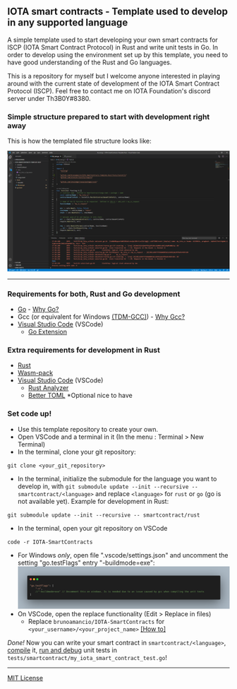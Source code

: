 ## IOTA smart contracts - Template used to develop in any supported language

A simple template used to start developing your own smart contracts for ISCP (IOTA Smart Contract Protocol) in Rust and write unit tests in Go. In order to develop using the environment set up by this template, you need to have good understanding of the Rust and Go languages.

This is a repository for myself but I welcome anyone interested in playing around with the current state of development of the IOTA Smart Contract Protocol (ISCP). Feel free to contact me on IOTA Foundation's discord server under Th3B0Y#8380.

### Simple structure prepared to start with development right away
This is how the templated file structure looks like:

![View of the template on VSCode](general-docs/VSCode-TemplateView.png)

---

### Requirements for both, Rust and Go development
- [Go](https://golang.org/dl/) - [Why Go?](general-docs/WhyGo.md)
- Gcc (or equivalent for Windows [(TDM-GCC)](https://jmeubank.github.io/tdm-gcc/)) - [Why Gcc?](general-docs/WhyGo.md)
- [Visual Studio Code](https://code.visualstudio.com/Download) (VSCode)
  - [Go Extension](https://marketplace.visualstudio.com/items?itemName=golang.Go)

### Extra requirements for development in Rust
- [Rust](https://www.rust-lang.org/tools/install)
- [Wasm-pack](https://rustwasm.github.io/wasm-pack/installer/)
- [Visual Studio Code](https://code.visualstudio.com/Download) (VSCode)
  - [Rust Analyzer](https://marketplace.visualstudio.com/items?itemName=matklad.rust-analyzer)
  - [Better TOML](https://marketplace.visualstudio.com/items?itemName=bungcip.better-toml) *Optional nice to have 

### Set code up!
- Use this template repository to create your own.
- Open VSCode and a terminal in it (In the menu : Terminal > New Terminal)
- In the terminal, clone your git repository:
```
git clone <your_git_repository>
```
- In the terminal, initialize the submodule for the language you want to develop in, with `git submodule update --init --recursive -- smartcontract/<language>` and replace `<language>` for `rust` or `go` (go is not available yet). Example for development in Rust:
```
git submodule update --init --recursive -- smartcontract/rust
```
- In the terminal, open your git repository on VSCode
```
code -r IOTA-SmartContracts
```
- For Windows *only*, open file ".vscode/settings.json" and uncomment the setting "go.testFlags" entry "-buildmode=exe":
![Go.testFlags for Windows](general-docs/go-testflags.png)
- On VSCode, open the replace functionality (Edit > Replace in files) 
    - Replace `brunoamancio/IOTA-SmartContracts` for `<your_username>/<your_project_name>` [[How to]](general-docs/VSCode-Replace-Text.png)

*Done!* Now you can write your smart contract in `smartcontract/<language>`, [compile](general-docs/Compile-SmartContract.md) it, [run and debug](general-docs/UnitTest-and-debug-SmartContract.md) unit tests in `tests/smartcontract/my_iota_smart_contract_test.go`!

---
[MIT License](LICENSE)
